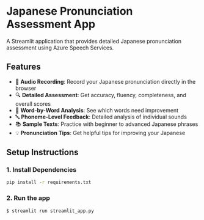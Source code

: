 # Japanese Pronunciation Assessment App

A Streamlit application that provides detailed Japanese pronunciation assessment using Azure Speech Services.

## Features

- 🎤 **Audio Recording**: Record your Japanese pronunciation directly in the browser
- 🔍 **Detailed Assessment**: Get accuracy, fluency, completeness, and overall scores
- 📝 **Word-by-Word Analysis**: See which words need improvement
- 🔤 **Phoneme-Level Feedback**: Detailed analysis of individual sounds
- 📚 **Sample Texts**: Practice with beginner to advanced Japanese phrases
- 💡 **Pronunciation Tips**: Get helpful tips for improving your Japanese

## Setup Instructions

### 1. Install Dependencies
```bash
pip install -r requirements.txt
```

### 2. Run the app

   ```
   $ streamlit run streamlit_app.py
   ```
